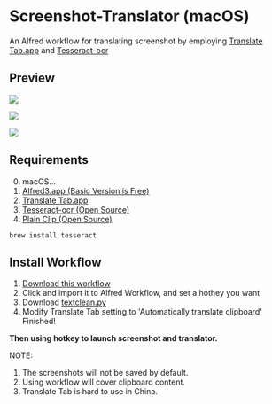 # Screenshot-Translator (macOS)

An Alfred workflow for translating screenshot by employing [Translate Tab.app](http://translate-tab.com/) and [Tesseract-ocr](https://github.com/tesseract-ocr/tesseract)

## Preview

![](https://github.com/bobleer/Screenshot-Translator/raw/master/preview/1.gif)

![](https://github.com/bobleer/Screenshot-Translator/raw/master/preview/2.gif)

![](https://github.com/bobleer/Screenshot-Translator/raw/master/preview/3-1.gif)

## Requirements

0. macOS...
1. [Alfred3.app (Basic Version is Free)](https://www.alfredapp.com/)
2. [Translate Tab.app](http://translate-tab.com/)
3. [Tesseract-ocr (Open Source)](https://github.com/tesseract-ocr/tesseract)
4. [Plain Clip (Open Source)](https://www.bluem.net/en/projects/plain-clip/)

```console
brew install tesseract
```

## Install Workflow

1. [Download this workflow](https://github.com/bobleer/Screenshot-Translator/raw/master/QuickTranslate.alfredworkflow)
2. Click and import it to Alfred Workflow, and set a hothey you want
3. Download [textclean.py](https://raw.githubusercontent.com/bobleer/Screenshot-Translator/master/textclean.py)
3. Modify Translate Tab setting to 'Automatically translate clipboard'
Finished!

**Then using hotkey to launch screenshot and translator.**

NOTE:
1. The screenshots will not be saved by default.
2. Using workflow will cover clipboard content. 
3. Translate Tab is hard to use in China.
